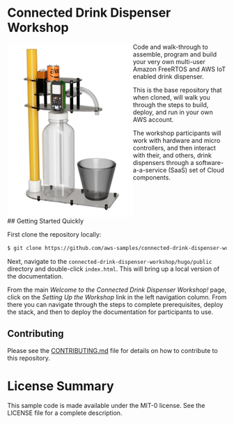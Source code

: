 <!--
license: MIT-0
copyright: Copyright 2019 Amazon.com, Inc. or its affiliates. All Rights Reserved.
title: Repository Main README file
-->

# Connected Drink Dispenser Workshop

<img align="left" height="400" src="docs/hugo/static/images/model-trans-bg.png">
<p>Code and walk-through to assemble, program and build your very own multi-user Amazon FreeRTOS and AWS IoT enabled drink dispenser.</p>

<p>This is the base repository that when cloned, will walk you through the steps to build, deploy, and run in your own AWS account.</p>
<p>The workshop participants will work with hardware and micro controllers, and then interact with their, and others, drink dispensers through a software-a-a-service (SaaS) set of Cloud components.</p>

<br clear="left" />
## Getting Started Quickly

First clone the repository locally:

```bash
$ git clone https://github.com/aws-samples/connected-drink-dispenser-workshop.git
```
Next, navigate to the `connected-drink-dispenser-workshop/hugo/public` directory and double-click `index.html`. This will bring up a local version of the documentation.

From the main *Welcome to the Connected Drink Dispenser Workshop!* page, click on the *Setting Up the Workshop* link in the left navigation column. From there you can navigate through the steps to complete prerequisites, deploy the stack, and then to deploy the documentation for participants to use.

## Contributing

Please see the [CONTRIBUTING.md](CONTRIBUTING.md) file for details on how to contribute to this repository.


# License Summary

This sample code is made available under the MIT-0 license. See the LICENSE file for a complete description.
